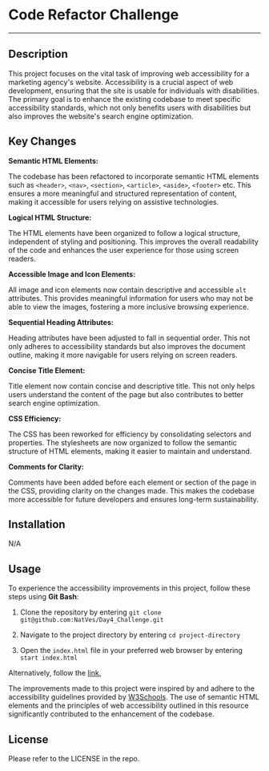 # Code Refactor Challenge

---

## Description

This project focuses on the vital task of improving web accessibility for a marketing agency's website. Accessibility is a crucial aspect of web development, ensuring that the site is usable for individuals with disabilities. The primary goal is to enhance the existing codebase to meet specific accessibility standards, which not only benefits users with disabilities but also improves the website's search engine optimization.

## Key Changes

**Semantic HTML Elements:**

The codebase has been refactored to incorporate semantic HTML elements such as `<header>`, `<nav>`, `<section>`, `<article>`, `<aside>`, `<footer>` etc. This ensures a more meaningful and structured representation of content, making it accessible for users relying on assistive technologies.

**Logical HTML Structure:**

The HTML elements have been organized to follow a logical structure, independent of styling and positioning. This improves the overall readability of the code and enhances the user experience for those using screen readers.

**Accessible Image and Icon Elements:**

All image and icon elements now contain descriptive and accessible `alt` attributes. This provides meaningful information for users who may not be able to view the images, fostering a more inclusive browsing experience.

**Sequential Heading Attributes:**

Heading attributes have been adjusted to fall in sequential order. This not only adheres to accessibility standards but also improves the document outline, making it more navigable for users relying on screen readers.

**Concise Title Element:**

Title element now contain concise and descriptive title. This not only helps users understand the content of the page but also contributes to better search engine optimization.

**CSS Efficiency:**

The CSS has been reworked for efficiency by consolidating selectors and properties. The stylesheets are now organized to follow the semantic structure of HTML elements, making it easier to maintain and understand.

**Comments for Clarity:**

Comments have been added before each element or section of the page in the CSS, providing clarity on the changes made. This makes the codebase more accessible for future developers and ensures long-term sustainability.

## Installation

N/A

## Usage

To experience the accessibility improvements in this project, follow these steps using **Git Bash**:

1. Clone the repository by entering `git clone git@github.com:NatVes/Day4_Challenge.git`

1. Navigate to the project directory by entering `cd project-directory`

1. Open the `index.html` file in your preferred web browser by entering `start index.html`

Alternatively, follow the [link.](https://natves.github.io/Day4_Challenge/)

The improvements made to this project were inspired by and adhere to the accessibility guidelines provided by [W3Schools](https://www.w3schools.com/html/html5_semantic_elements.asp). The use of semantic HTML elements and the principles of web accessibility outlined in this resource significantly contributed to the enhancement of the codebase.

## License

Please refer to the LICENSE in the repo.
